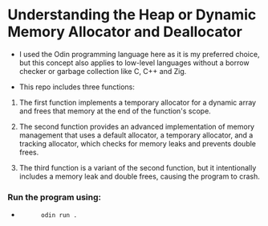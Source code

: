 # Understanding the Heap or Dynamic Memory Allocator and Deallocator
- I used the Odin programming language here as it is my preferred choice, but this concept also applies to low-level languages without a borrow checker or garbage collection like C, C++ and Zig.

- This repo includes three functions: 
1. The first function implements a temporary allocator for a dynamic array and frees that memory at the end of the function's scope.

2. The second function provides an advanced implementation of memory management that uses a default allocator, a temporary allocator, and a tracking allocator, which checks for memory leaks and prevents double frees.

3. The third function is a variant of the second function, but it intentionally includes a memory leak and double frees, causing the program to crash.

### Run the program using:
-           odin run .

